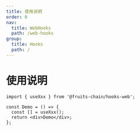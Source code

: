 ```yaml
---
title: 使用说明
order: 0
nav:
  title: WebHooks
  path: /web-hooks
group:
  title: Hooks
  path: /
---
```


# 使用说明

```tsx | pure
import { useXxx } from '@fruits-chain/hooks-web';

const Demo = () => {
  const [] = useXxx();
  return <div>Demo</div>;
};
```
